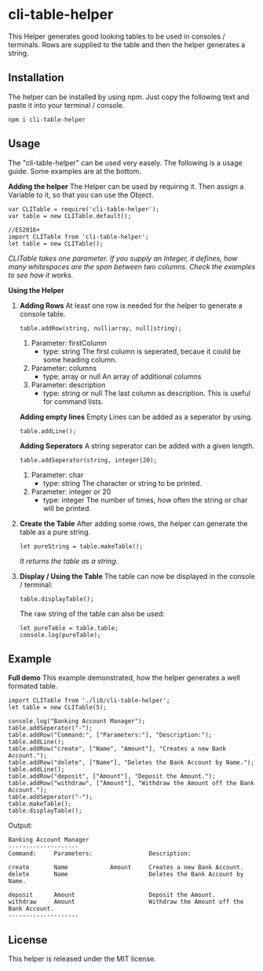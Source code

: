 


# cli-table-helper
This Helper generates good looking tables to be used in consoles / terminals. Rows are supplied to the table and then the helper generates a string.
## Installation
The helper can be installed by using npm. Just copy the following text and paste it into your terminal / console.

    npm i cli-table-helper

## Usage
The "cli-table-helper" can be used very easely. The following is a usage guide. Some examples are at the bottom.

**Adding the helper**
The Helper can be used by requiring it. Then assign a Variable to it, so that you can use the Object.

    var CLITable = require('cli-table-helper');
    var table = new CLITable.default();
    
    //ES2016+
    import CLITable from 'cli-table-helper';
    let table = new CLITable();
    
*CLITable takes one parameter. If you supply an Integer, it defines, how many whitespaces are the span between two columns. Check the examples to see how it works.*

**Using the Helper**

 1. **Adding Rows**
	 At least one row is needed for the helper to generate a console table.
	 
	    table.addRow(string, null|array, null|string);
	
	1. Parameter: firstColumn
		- type: string
		The first column is seperated, becaue it could be some heading column.
	2. Parameter: columns
		- type: array or null
		An array of additional columns
	3. Parameter: description
		- type: string or null
		The last column as description. This is useful for command lists.
		
	**Adding empty lines**
	Empty Lines can be added as a seperator by using.

	    table.addLine();
	    
	**Adding Seperators**
	A string seperator can be added with a given length.

	    table.addSeperator(string, integer|20);
	   1. Parameter: char
	       - type: string
	       The character or string to be printed.
	   2. Parameter: integer or 20
	       - type: integer
	       The number of times, how often the string or char will be printed.
	
2. **Create the Table**
	After adding some rows, the helper can generate the table as a pure string. 
	
	   let pureString = table.makeTable();
    
    *It returns the table as a string.*   
 3. **Display / Using the Table**
	 The table can now be displayed in the console / terminal:

        table.displayTable();

	The raw string of the table can also be used:

	    let pureTable = table.table;
	    console.log(pureTable);

 
## Example
**Full demo**
This example demonstrated, how the helper generates a well formated table.

    import CLITable from './lib/cli-table-helper';
    let table = new CLITable(5);
    
    console.log("Banking Account Manager");
    table.addSeperator("-");
    table.addRow("Command:", ["Parameters:"], "Description:");
    table.addLine();
    table.addRow("create", ["Name", "Amount"], "Creates a new Bank Account.");
    table.addRow("delete", ["Name"], "Deletes the Bank Account by Name.");
    table.addLine();
    table.addRow("deposit", ["Amount"], "Deposit the Amount.");
    table.addRow("withdraw", ["Amount"], "Withdraw the Amount off the Bank Account.");
    table.addSeperator("-");
    table.makeTable();
    table.displayTable();

Output:

    Banking Account Manager
    --------------------
    Command:     Parameters:                Description:
    
    create       Name            Amount     Creates a new Bank Account.
    delete       Name                       Deletes the Bank Account by Name.
    
    deposit      Amount                     Deposit the Amount.
    withdraw     Amount                     Withdraw the Amount off the Bank Account.
    --------------------

## License
This helper is released under the MIT license.
